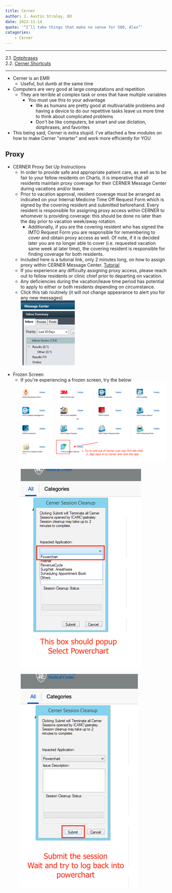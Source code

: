 ```yaml
---
title: Cerner
author: J. Austin Straley, DO
date: 2022-11-14
quote: '“I’ll take things that make no sense for 500, Alex”'
catagories:
    - Cerner
---
```


<hr>

2.1. [Dotphrases][1]<br>
2.2. [Cerner Shortcuts][2]<br>
<hr>

- Cerner is an EMR
    - Useful, but dumb at the same time
- Computers are very good at large computations and repetition
    - They are terrible at complex task or ones that have multiple variables
        - You must use this to your advantage
            - We as humans are pretty good at multivariable problems and having a device to do our repetitive tasks leave us more time to think about complicated problems
            - Don't be like computers, be smart and use dictation, dotphrases, and favorites
- This being said, Cerner is extra stupid. I've attached a few modules on how to make Cerner "smarter" and work more efficiently for YOU

## Proxy

- CERNER Proxy Set Up Instructions
    - In order to provide safe and appropriate patient care, as well as to be fair to your fellow residents on Charts, it is imperative that all residents maintain proxy coverage for their CERNER Message Center during vacations and/or leave.
    - Prior to vacation approval, resident coverage must be arranged as indicated on your Internal Medicine Time Off Request Form which is signed by the covering resident and submitted beforehand.  Every resident is responsible for assigning proxy access within CERNER to whomever is providing coverage: this should be done no later than the day prior to vacation week/away rotation.  
        - Additionally, if you are the covering resident who has signed the IMTO Request Form you are responsible for remembering to cover and obtain proxy access as well.  Of note, if it is decided later you are no longer able to cover (i.e. requested vacation same week at later time), the covering resident is responsible for finding coverage for both residents.  
    - Included here is a tutorial link, only 2 minutes long, on how to assign proxy within CERNER Message Center. [Tutorial][3]
    - If you experience any difficulty assigning proxy access, please reach out to fellow residents or clinic chief prior to departing on vacation.  
    - Any deficiencies during the vacation/leave time period has potential to apply to either or both residents depending on circumstance.
    - Click this tab routinely (it will not change appearance to alert you for any new messages)<br>
![Picture 1](../assets/images/internguidepages/1.8/1.8.12-picture1.png)
    <br><br>
- Frozen Screen
    - If you're experiencing a frozen screen, try the below<br>
![Picture 2](../assets/images/internguidepages/1.8/1.8.12-picture2.png)
    <br><br>
![Picture 3](../assets/images/internguidepages/1.8/1.8.12-picture3.png)
    <br><br>
![Picture 4](../assets/images/internguidepages/1.8/1.8.12-picture4.png)
    <br><br>

[1]: /resources/dotphrases/
[2]: /resources/shortcuts/
[3]: https://www.youtube.com/watch?v=H45Tz3BLy04&feature=youtube
